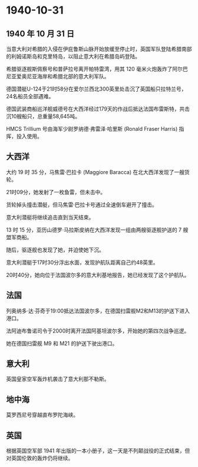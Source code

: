 # 1940-10-31

## 1940 年 10 月 31 日

当意大利对希腊的入侵在伊庇鲁斯山脉开始放缓至停止时，英国军队登陆希腊南部的利姆诺斯岛和克里特岛，以阻止意大利在希腊岛屿登陆。

希腊驱逐舰斯佩察号和普萨拉号离开帕特雷湾，用其 120
毫米火炮轰炸了阿尔巴尼亚爱奥尼亚海岸和希腊北部的意大利军队。

德国潜艇U-124于21时58分在爱尔兰西北300英里处击沉了英国船只拉特兰号，24名船员全部遇难。

德国武装商船巡洋舰威德号在大西洋经过179天的作战后抵达法国布雷斯特，共击沉10艘船只，总重量58,645吨。

HMCS Trillium 号由海军少尉罗纳德·弗雷泽·哈里斯 (Ronald Fraser Harris)
指挥，投入使用。

## 大西洋

大约 19 时 35 分，马焦雷·巴拉卡 (Maggiore Baracca)
在北大西洋发现了一艘货轮。

21时09分，她发射了一枚鱼雷，但未击中。

货轮掉头撞击潜艇，但马焦雷·巴拉卡号通过全速倒车避开了撞击。

意大利潜艇将继续追击直到当天结束。

13 时 15 分，亚历山德罗·马拉斯皮纳在大西洋发现一组由两艘驱逐舰护送的 7
艘盟军商船。

随后，驱逐舰也发现了她，并迫使她下沉。

意大利潜艇于17时30分浮出水面，发现护航队距离自己约48英里。

20时40分，她向位于法国波尔多的意大利基地报告，她已经发现了这个护航队。

## 法国

列奥纳多·达·芬奇于19:00抵达法国波尔多，在德国扫雷舰M2和M13的护送下进入港口。

法阿迪布鲁诺司令于2000时离开法国阿基坦波尔多，开始她的第四次战争巡逻。

她在德国扫雷舰 M9 和 M21 的护送下驶出港口。

## 意大利

英国皇家空军轰炸机袭击了意大利那不勒斯。

## 地中海

莫罗西尼号穿越直布罗陀海峡。

## 英国

根据英国空军部 1941
年出版的一本小册子，这一天是不列颠战役的正式结束，但对英国伦敦的轰炸仍将继续。



